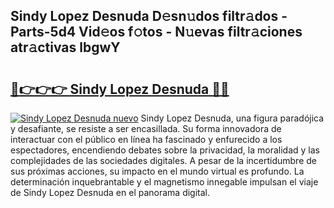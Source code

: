 ## Sindy Lopez Desnuda D𝚎sn𝚞dos filtr𝚊dos - Parts-5d4 Vid𝚎os f𝚘tos - N𝚞evas filtr𝚊ciones atr𝚊ctivas lbgwY

# <h2><a href="http://mb0jyf5.tromn.icu/?c=Sindy+Lopez+Desnuda">🔗👉👉👉 Sindy Lopez Desnuda 🔗🔗</a></h2>

[![Sindy Lopez Desnuda nuevo](https://i.imgur.com/pEAQMta.gif)](http://mb0jyf5.tromn.icu/?c=Sindy+Lopez+Desnuda)
Sindy Lopez Desnuda, una figura paradójica y desafiante, se resiste a ser encasillada. Su forma innovadora de interactuar con el público en línea ha fascinado y enfurecido a los espectadores, encendiendo debates sobre la privacidad, la moralidad y las complejidades de las sociedades digitales. A pesar de la incertidumbre de sus próximas acciones, su impacto en el mundo virtual es profundo. La determinación inquebrantable y el magnetismo innegable impulsan el viaje de Sindy Lopez Desnuda en el panorama digital.
